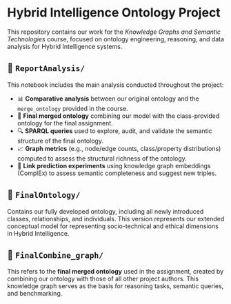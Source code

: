 # Hybrid Intelligence Ontology Project

This repository contains our work for the *Knowledge Graphs and Semantic Technologies* course, focused on ontology engineering, reasoning, and data analysis for Hybrid Intelligence systems.

## 📁 `ReportAnalysis/`

This notebook includes the main analysis conducted throughout the project:

- 📊 **Comparative analysis** between our original ontology and the `merge_ontology` provided in the course.
- 🔗 **Final merged ontology** combining our model with the class-provided ontology for the final assignment.
- 🔍 **SPARQL queries** used to explore, audit, and validate the semantic structure of the final ontology.
- 📈 **Graph metrics** (e.g., node/edge counts, class/property distributions) computed to assess the structural richness of the ontology.
- 🤖 **Link prediction experiments** using knowledge graph embeddings (ComplEx) to assess semantic completeness and suggest new triples.

## 📁 `FinalOntology/`

Contains our fully developed ontology, including all newly introduced classes, relationships, and individuals. This version represents our extended conceptual model for representing socio-technical and ethical dimensions in Hybrid Intelligence.

## 📁 `FinalCombine_graph/`

This refers to the **final merged ontology** used in the assignment, created by combining our ontology with those of all other project authors. This knowledge graph serves as the basis for reasoning tasks, semantic queries, and benchmarking.
